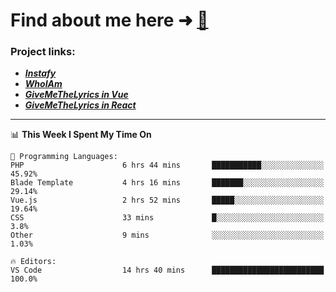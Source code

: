 # Find about me here ➜ [🧑](https://pauabella.dev)

### Project links:
- ***[Instafy](https://instafy.me)***
- ***[WhoIAm](https://pauabella.dev)***
- ***[GiveMeTheLyrics in Vue](https://lyrics.pauabella.dev)***
- ***[GiveMeTheLyrics in React](https://pauabella.dev/GiveMeTheLyrics)***

---
<!--START_SECTION:waka-->
📊 **This Week I Spent My Time On** 

```text
💬 Programming Languages: 
PHP                      6 hrs 44 mins       ███████████░░░░░░░░░░░░░░   45.92% 
Blade Template           4 hrs 16 mins       ███████░░░░░░░░░░░░░░░░░░   29.14% 
Vue.js                   2 hrs 52 mins       █████░░░░░░░░░░░░░░░░░░░░   19.64% 
CSS                      33 mins             █░░░░░░░░░░░░░░░░░░░░░░░░   3.8% 
Other                    9 mins              ░░░░░░░░░░░░░░░░░░░░░░░░░   1.03%

🔥 Editors: 
VS Code                  14 hrs 40 mins      █████████████████████████   100.0%

```


<!--END_SECTION:waka-->
